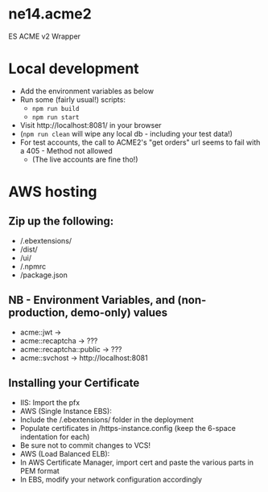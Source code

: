 # ne14.acme2

ES ACME v2 Wrapper

# Local development

- Add the environment variables as below
- Run some (fairly usual!) scripts:
  - `npm run build`
  - `npm run start`
- Visit http://localhost:8081/ in your browser
- (`npm run clean` will wipe any local db - including your test data!)
- For test accounts, the call to ACME2's "get orders" url seems to fail with a 405 - Method not allowed
  - (The live accounts are fine tho!)

# AWS hosting

## Zip up the following:

- /.ebextensions/
- /dist/
- /ui/
- /.npmrc
- /package.json

## NB - Environment Variables, and (non-production, demo-only) values

- acme::jwt -> <Some random string>
- acme::recaptcha -> ???
- acme::recaptcha::public -> ???
- acme::svchost -> http://localhost:8081

[//]: # 'See https://www.google.com/recaptcha/admin#list'

## Installing your Certificate

- IIS: Import the pfx
- AWS (Single Instance EBS):
- Include the /.ebextensions/ folder in the deployment
- Populate certificates in /https-instance.config (keep the 6-space indentation for each)
- Be sure not to commit changes to VCS!
- AWS (Load Balanced ELB):
- In AWS Certificate Manager, import cert and paste the various parts in PEM format
- In EBS, modify your network configuration accordingly
